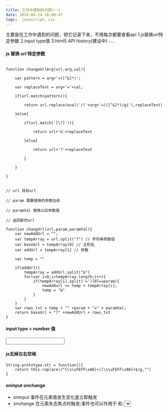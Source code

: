 ```yaml
---
title: 工作中遇到的问题(一)
date: 2018-04-24 16:08:47
tags:  javascript、css
---
```


主要是在工作中遇到的问题，把它记录下来，不用每次都要查看api
1.js替换url特定参数
2.input type值
3.html5 API history(建设中)
.....


<!-- more -->

#### js  替换 url 特定参数

```

function changeUrlArg(url,arg,val){
	
	var pattern = arg+'=([^&]*)';
	
	var replaceText = arg+'='+val;

	if(url.match(pattern)){
	
		return url.replace(eval('/('+arg+'=)([^&]*)/gi'),replaceText)

	}else{
		
		if(url.match('[\?]')){
	
			return url+'&'+replaceText

		}else{
	
			return url+'?'+replaceText

		}

	}

}


// url 目标url

// param 需要替换的参数名称

// paramVal 替换以后参数值

// 返回新的url

function changUrl(url,param,paramVal){
	var newAddUrl = "";
	var tempArray = url.split("?") // 字符串转数组
	var baseUrl = tempArray[0] // 主机名
	var addUrl = tempArray[1] // 参数

	var temp = ""

	if(addUrl){
		tempArray = addUrl.split("&")
		for(var i=0;i<tempArray.length;i++){
			if(tempArray[i].split('=')[0]==param){
				newAddurl += temp + tempArray[i];
				temp = "&"
			}
		}
	}
	var rows_txt = temp + "" +param + "=" + paramVal;
	return baseUrl + "?" +newAddUrl + rows_txt
}
```


#### input type = number 值

<input type="number" pattern = "[0-9]*">


#### js去掉左右空格

```
String.prototype.str = function(){
	return this.replace(/^[\s\uFEFF\xA0]+|[\s\uFEFF\xA0]+$/g,"")
}
```

#### oninput onchange

* oninput 事件在元素值发生变化是立即触发
* onchange 在元素失去焦点时触发;事件也可以作用于 <keygen> 和 <select> 元素。

